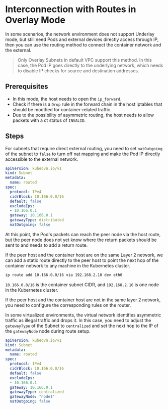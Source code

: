 # Interconnection with Routes in Overlay Mode

In some scenarios, the network environment does not support Underlay mode,
but still need Pods and external devices directly access through IP,
then you can use the routing method to connect the container network and the external.

> Only Overlay Subnets in default VPC support this method. In this case, the Pod IP goes directly to the underlying network,
> which needs to disable IP checks for source and destination addresses.

## Prerequisites

- In this mode, the host needs to open the `ip_forward`.
- Check if there is a `Drop` rule in the forward chain in the host iptables that should be modified for container-related traffic.
- Due to the possibility of asymmetric routing, the host needs to allow packets with a ct status of `INVALID`.

## Steps

For subnets that require direct external routing, you need to set `natOutgoing` of the subnet to `false`
to turn off nat mapping and make the Pod IP directly accessible to the external network.

```yaml
apiVersion: kubeovn.io/v1
kind: Subnet
metadata:
  name: routed
spec:
  protocol: IPv4
  cidrBlock: 10.166.0.0/16
  default: false
  excludeIps:
  - 10.166.0.1
  gateway: 10.166.0.1
  gatewayType: distributed
  natOutgoing: false
```

At this point, the Pod's packets can reach the peer node via the host route,
but the peer node does not yet know where the return packets should be sent to and needs to add a return route.

If the peer host and the container host are on the same Layer 2 network,
we can add a static route directly to the peer host to point the next hop of the container network to any machine in the Kubernetes cluster.

```bash
ip route add 10.166.0.0/16 via 192.168.2.10 dev eth0
```

`10.166.0.0/16` is the container subnet CIDR, and `192.168.2.10` is one node in the Kubernetes cluster.

If the peer host and the container host are not in the same layer 2 network, you need to configure the corresponding rules on the router.

In some virtualized environments, the virtual network identifies asymmetric traffic as illegal traffic and drops it.
In this case, you need to adjust the `gatewayType` of the Subnet to `centralized` and set the next hop to the IP of the `gatewayNode` node during route setup.

```yaml
apiVersion: kubeovn.io/v1
kind: Subnet
metadata:
  name: routed
spec:
  protocol: IPv4
  cidrBlock: 10.166.0.0/16
  default: false
  excludeIps:
  - 10.166.0.1
  gateway: 10.166.0.1
  gatewayType: centralized
  gatewayNode: "node1"
  natOutgoing: false
```
